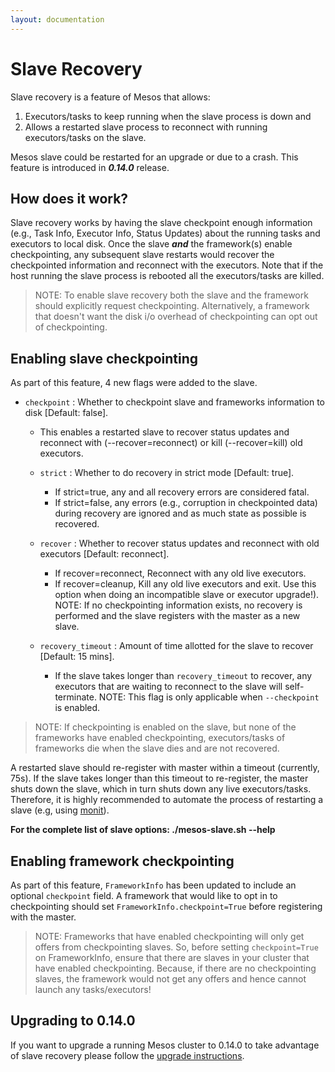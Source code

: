 ```yaml
---
layout: documentation
---
```


# Slave Recovery

Slave recovery is a feature of Mesos that allows:

 1. Executors/tasks to keep running when the slave process is down and
 2. Allows a restarted slave process to reconnect with running executors/tasks on the slave.

Mesos slave could be restarted for an upgrade or due to a crash. This feature is introduced in ***0.14.0*** release.

## How does it work?

Slave recovery works by having the slave checkpoint enough information (e.g., Task Info, Executor Info, Status Updates) about the running tasks and executors to local disk. Once the slave ***and*** the framework(s) enable checkpointing, any subsequent slave restarts would recover the checkpointed information and reconnect with the executors. Note that if the host running the slave process is rebooted all the executors/tasks are killed.

> NOTE: To enable slave recovery both the slave and the framework should explicitly request checkpointing.
> Alternatively, a framework that doesn't want the disk i/o overhead of checkpointing can opt out of checkpointing.


## Enabling slave checkpointing

As part of this feature, 4 new flags were added to the slave.

* `checkpoint` :  Whether to checkpoint slave and frameworks information
                  to disk [Default: false].
    - This enables a restarted slave to recover status updates and reconnect
      with (--recover=reconnect) or kill (--recover=kill) old executors.

	* `strict` : Whether to do recovery in strict mode [Default: true].
		* If strict=true, any and all recovery errors are considered fatal.
		* If strict=false, any errors (e.g., corruption in checkpointed data) during recovery are
      ignored and as much state as possible is recovered.

	* `recover` : Whether to recover status updates and reconnect with old executors [Default: reconnect].
		* If recover=reconnect, Reconnect with any old live executors.
		* If recover=cleanup, Kill any old live executors and exit.
      Use this option when doing an incompatible slave or executor upgrade!).
      NOTE: If no checkpointing information exists, no recovery is performed
      and the slave registers with the master as a new slave.

	* `recovery_timeout` : Amount of time allotted for the slave to recover [Default: 15 mins].
		* If the slave takes longer than `recovery_timeout` to recover, any executors that are waiting to
    reconnect to the slave will self-terminate.
    NOTE: This flag is only applicable when `--checkpoint` is enabled.

> NOTE: If checkpointing is enabled on the slave, but none of the frameworks have enabled checkpointing,
> executors/tasks of frameworks die when the slave dies and are not recovered.

A restarted slave should re-register with master within a timeout (currently, 75s). If the slave takes longer
than this timeout to re-register, the master shuts down the slave, which in turn shuts down any live executors/tasks.
Therefore, it is highly recommended to automate the process of restarting a slave (e.g, using [monit](http://mmonit.com/monit/)).

**For the complete list of slave options: ./mesos-slave.sh --help**

## Enabling framework checkpointing

As part of this feature, `FrameworkInfo` has been updated to include an optional `checkpoint` field. A framework that would like to opt in to checkpointing should set `FrameworkInfo.checkpoint=True` before registering with the master.

> NOTE: Frameworks that have enabled checkpointing will only get offers from checkpointing slaves. So, before setting `checkpoint=True` on FrameworkInfo, ensure that there are slaves in your cluster that have enabled checkpointing.
> Because, if there are no checkpointing slaves, the framework would not get any offers and hence cannot launch any tasks/executors!

## Upgrading to 0.14.0

If you want to upgrade a running Mesos cluster to 0.14.0 to take advantage of slave recovery please follow the [upgrade instructions](upgrades).
